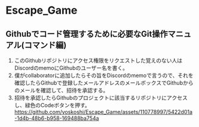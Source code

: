 # Escape_Game
## Githubでコード管理するために必要なGit操作マニュアル(コマンド編)
1. このGithubリポジトリにアクセス権限をリクエストした覚えのない人はDiscordのmemoにGithubのユーザー名を書く。
2. 僕がcollaboratorに追加したらその旨をDiscordのmemoで言うので、それを確認したらGithubで登録したメールアドレスのメールボックスでGithubからのメールを確認して、招待を承認する。
3. 招待を承認したらGithubのプロジェクトに該当するリポジトリにアクセスし、緑色のCodeボタンを押す。
https://github.com/yoskoshi/Escape_Game/assets/110778997/5422d01a-1d4b-48b6-b958-169488ba754a
